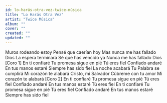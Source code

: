 ```yaml
---
id: lo-harás-otra-vez-twice-música
title: "Lo Harás Otra Vez"
artist: "Twice Música"
album: ""
cover: ""
created: ""
updated: ""
---
```


Muros rodeando estoy
Pensé que caerían hoy
Mas nunca me has fallado Dios
La espera terminará
Sé que has vencido ya
Nunca me has fallado Dios
[Coro 1]
En ti confiaré
Tu promesa sigue en pié
Tú eres fiel
Confiado andaré
En tus manos estaré
Siempre has sido fiel
La noche acabará
Tu Palabra se cumplirá
Mi corazón te alabará
Cristo, mi Salvador
Cúbreme con tu amor
Mi corazón te alabará
[Coro 2]
En ti confiaré
Tu promesa sigue en pié
Tú eres fiel
Confiado andaré
En tus manos estaré
Tú eres fiel
En ti confiaré
Tu promesa sigue en pié
Tú eres fiel
Confiado andaré
En tus manos estaré
Siempre has sido fiel